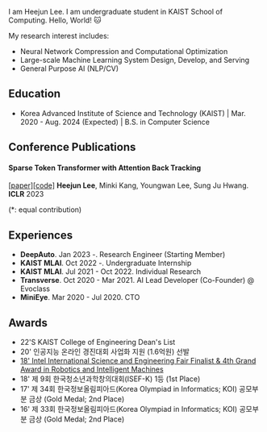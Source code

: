 I am Heejun Lee. I am undergraduate student in KAIST School of Computing. Hello, World! 🐱

My research interest includes:
- Neural Network Compression and Computational Optimization
- Large-scale Machine Learning System Design, Develop, and Serving
- General Purpose AI (NLP/CV)

## Education
- Korea Advanced Institute of Science and Technology (KAIST) | Mar. 2020 - Aug. 2024 (Expected) | B.S. in Computer Science

## Conference Publications
#### **Sparse Token Transformer with Attention Back Tracking**
[[paper]](https://openreview.net/pdf?id=VV0hSE8AxCw)[[code]](https://github.com/gmlwns2000/sttabt) **Heejun Lee**, Minki Kang, Youngwan Lee, Sung Ju Hwang. **ICLR** 2023

(\*: equal contribution)

## Experiences
- **DeepAuto**. Jan 2023 -. Research Engineer (Starting Member)
- **KAIST MLAI**. Oct 2022 -. Undergraduate Internship
- **KAIST MLAI**. Jul 2021 - Oct 2022. Individual Research
- **Transverse**. Oct 2020 - Mar 2021. AI Lead Developer (Co-Founder) @ Evoclass
- **MiniEye**. Mar 2020 - Jul 2020. CTO

## Awards

- 22'S KAIST College of Engineering Dean's List
- 20' 인공지능 온라인 경진대회 사업화 지원 (1.6억원) 선발
- [18' Intel International Science and Engineering Fair Finalist & 4th Grand Award in Robotics and Intelligent Machines](https://www.korea.kr/news/pressReleaseView.do?newsId=156270627)
- 18' 제 9회 한국청소년과학창의대회(ISEF-K) 1등 (1st Place)
- 17' 제 34회 한국정보올림피아드(Korea Olympiad in Informatics; KOI) 공모부분 금상 (Gold Medal; 2nd Place)
- 16' 제 33회 한국정보올림피아드(Korea Olympiad in Informatics; KOI) 공모부분 금상 (Gold Medal; 2nd Place)
